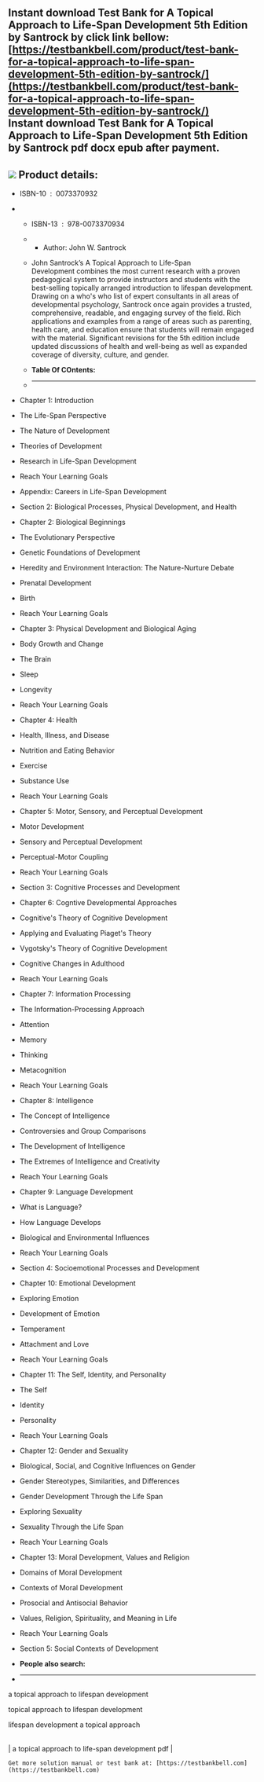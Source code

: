 Instant download **Test Bank for A Topical Approach to Life-Span Development 5th Edition by Santrock** by click link bellow:  
[https://testbankbell.com/product/test-bank-for-a-topical-approach-to-life-span-development-5th-edition-by-santrock/](https://testbankbell.com/product/test-bank-for-a-topical-approach-to-life-span-development-5th-edition-by-santrock/)  
**Instant download Test Bank for A Topical Approach to Life-Span Development 5th Edition by Santrock pdf docx epub after payment.**
-----------------------------------------------------------------------------------------------------------------------------------


![](https://testbankbell.com/wp-content/uploads/2023/05/Santrock_Topical5e10LE_nm2.jpg)
**Product details:**
--------------------


* ISBN-10 ‏ : ‎ 0073370932
* * ISBN-13 ‏ : ‎ 978-0073370934
  * * Author: John W. Santrock
   
  * John Santrock’s A Topical Approach to Life-Span Development combines the most current research with a proven pedagogical system to provide instructors and students with the best-selling topically arranged introduction to lifespan development. Drawing on a who's who list of expert consultants in all areas of developmental psychology, Santrock once again provides a trusted, comprehensive, readable, and engaging survey of the field. Rich applications and examples from a range of areas such as parenting, health care, and education ensure that students will remain engaged with the material. Significant revisions for the 5th edition include updated discussions of health and well-being as well as expanded coverage of diversity, culture, and gender.
  * **Table Of COntents:**
  * ----------------------
 
* Chapter 1: Introduction

* The Life-Span Perspective

* The Nature of Development

* Theories of Development

* Research in Life-Span Development

* Reach Your Learning Goals

* Appendix: Careers in Life-Span Development

* Section 2: Biological Processes, Physical Development, and Health

* Chapter 2: Biological Beginnings

* The Evolutionary Perspective

* Genetic Foundations of Development

* Heredity and Environment Interaction: The Nature-Nurture Debate

* Prenatal Development

* Birth

* Reach Your Learning Goals

* Chapter 3: Physical Development and Biological Aging

* Body Growth and Change

* The Brain

* Sleep

* Longevity

* Reach Your Learning Goals

* Chapter 4: Health

* Health, Illness, and Disease

* Nutrition and Eating Behavior

* Exercise

* Substance Use

* Reach Your Learning Goals

* Chapter 5: Motor, Sensory, and Perceptual Development

* Motor Development

* Sensory and Perceptual Development

* Perceptual-Motor Coupling

* Reach Your Learning Goals

* Section 3: Cognitive Processes and Development

* Chapter 6: Cogntive Developmental Approaches

* Cognitive's Theory of Cognitive Development

* Applying and Evaluating Piaget's Theory

* Vygotsky's Theory of Cognitive Development

* Cognitive Changes in Adulthood

* Reach Your Learning Goals

* Chapter 7: Information Processing

* The Information-Processing Approach

* Attention

* Memory

* Thinking

* Metacognition

* Reach Your Learning Goals

* Chapter 8: Intelligence

* The Concept of Intelligence

* Controversies and Group Comparisons

* The Development of Intelligence

* The Extremes of Intelligence and Creativity

* Reach Your Learning Goals

* Chapter 9: Language Development

* What is Language?

* How Language Develops

* Biological and Environmental Influences

* Reach Your Learning Goals

* Section 4: Socioemotional Processes and Development

* Chapter 10: Emotional Development

* Exploring Emotion

* Development of Emotion

* Temperament

* Attachment and Love

* Reach Your Learning Goals

* Chapter 11: The Self, Identity, and Personality

* The Self

* Identity

* Personality

* Reach Your Learning Goals

* Chapter 12: Gender and Sexuality

* Biological, Social, and Cognitive Influences on Gender

* Gender Stereotypes, Similarities, and Differences

* Gender Development Through the Life Span

* Exploring Sexuality

* Sexuality Through the Life Span

* Reach Your Learning Goals

* Chapter 13: Moral Development, Values and Religion

* Domains of Moral Development

* Contexts of Moral Development

* Prosocial and Antisocial Behavior

* Values, Religion, Spirituality, and Meaning in Life

* Reach Your Learning Goals

* Section 5: Social Contexts of Development
* **People also search:**
* -----------------------

a topical approach to lifespan development

topical approach to lifespan development

lifespan development a topical approach


|  |
| --- |
| 
a topical approach to life-span development pdf
 |



    Get more solution manual or test bank at: [https://testbankbell.com](https://testbankbell.com)
